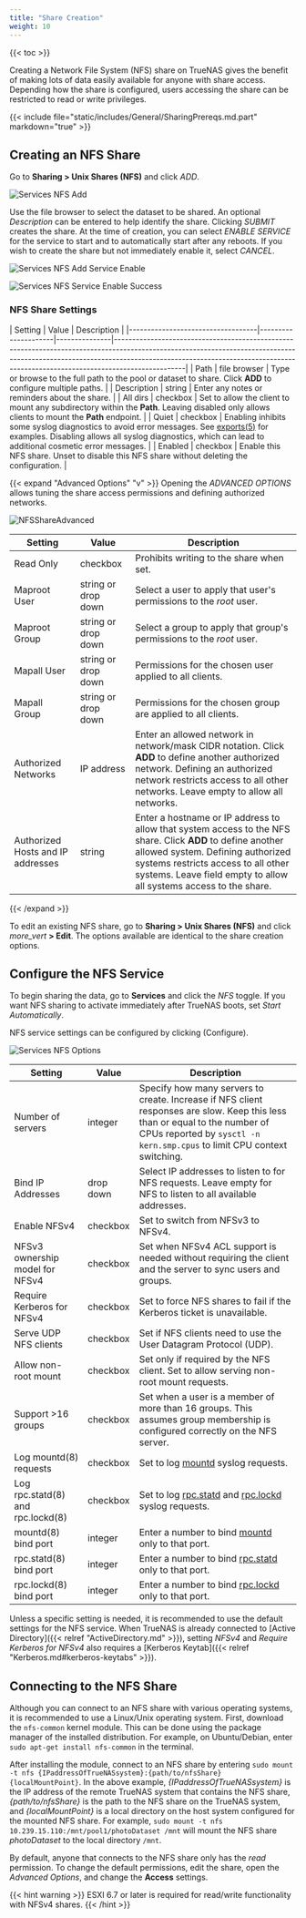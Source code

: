 ```yaml
---
title: "Share Creation"
weight: 10
---
```


{{< toc >}}

Creating a Network File System (NFS) share on TrueNAS gives the benefit of making lots of data easily available for anyone with share access.
Depending how the share is configured, users accessing the share can be restricted to read or write privileges.

{{< include file="static/includes/General/SharingPrereqs.md.part" markdown="true" >}}

## Creating an NFS Share

Go to **Sharing > Unix Shares (NFS)** and click *ADD*.

![Services NFS Add](/images/CORE/12.0/SharingNFSAdd.png "Services NFS Add")

Use the file browser to select the dataset to be shared.
An optional *Description* can be entered to help identify the share.
Clicking *SUBMIT* creates the share.
At the time of creation, you can select *ENABLE SERVICE* for the service to start and to automatically start after any reboots.
If you wish to create the share but not immediately enable it, select *CANCEL*.

![Services NFS Add Service Enable](/images/CORE/12.0/SharingNFSAddServiceEnable.png "Services NFS Add Service Enable")

![Services NFS Service Enable Success](/images/CORE/12.0/SharingNFSAddServiceEnableSuccess.png "Services NFS Add Service Enable Success")

### NFS Share Settings

| Setting                           | Value               | Description                                                                                                                                                                                                                                                 |
|-----------------------------------|---------------------|---------------|-------------------------------------------------------------------------------------------------------------------------------------------------------------------------------------------------------------------------------------------------------------|
| Path                              | file browser        | Type or browse to the full path to the pool or dataset to share. Click **ADD** to configure multiple paths. |
| Description                       | string              | Enter any notes or reminders about the share.   |
| All dirs                          | checkbox            | Set to allow the client to mount any subdirectory within the **Path**. Leaving disabled only allows clients to mount the **Path** endpoint. |
| Quiet                             | checkbox            | Enabling inhibits some syslog diagnostics to avoid error messages. See [exports(5)](https://www.freebsd.org/cgi/man.cgi?query=exports) for examples. Disabling allows all syslog diagnostics, which can lead to additional cosmetic error messages. |
| Enabled                           | checkbox            | Enable this NFS share. Unset to disable this NFS share without deleting the configuration. |

{{< expand "Advanced Options" "v" >}}
Opening the *ADVANCED OPTIONS* allows tuning the share access permissions and defining authorized networks.

![NFSShareAdvanced](/images/CORE/12.0/SharingNFSAddAdvanced.png "Advanced NFS Share Options")

| Setting | Value | Description |
|---------|-------|-------------|
| Read Only | checkbox | Prohibits writing to the share when set. |
| Maproot User | string or drop down | Select a user to apply that user's permissions to the *root* user. |
| Maproot Group | string or drop down | Select a group to apply that group's permissions to the *root* user. |
| Mapall User | string or drop down | Permissions for the chosen user applied to all clients. |
| Mapall Group | string or drop down | Permissions for the chosen group are applied to all clients. |
| Authorized Networks | IP address | Enter an allowed network in network/mask CIDR notation. Click **ADD** to define another authorized network. Defining an authorized network restricts access to all other networks. Leave empty to allow all networks. |
| Authorized Hosts and IP addresses | string | Enter a hostname or IP address to allow that system access to the NFS share. Click **ADD** to define another allowed system. Defining authorized systems restricts access to all other systems. Leave field empty to allow all systems access to the share. |

{{< /expand >}}

To edit an existing NFS share, go to **Sharing > Unix Shares (NFS)** and click <i class="material-icons" aria-hidden="true" title="Options">more_vert</i> **> Edit**.
The options available are identical to the share creation options.

## Configure the NFS Service

To begin sharing the data, go to **Services** and click the *NFS* toggle.
If you want NFS sharing to activate immediately after TrueNAS boots, set *Start Automatically*.

NFS service settings can be configured by clicking <i class="fa fa-pen" aria-hidden="true" title="Configure"></i> (Configure).

![Services NFS Options](/images/CORE/12.0/ServicesNFSOptions.png "Services NFS Options")

| Setting                           | Value     | Description                                                                                                                                                                                             |
|-----------------------------------|-----------|---------------------------------------------------------------------------------------------------------------------------------------------------------------------------------------------------------|
| Number of servers                 | integer   | Specify how many servers to create. Increase if NFS client responses are slow. Keep this less than or equal to the number of CPUs reported by `sysctl -n kern.smp.cpus` to limit CPU context switching. |
| Bind IP Addresses                 | drop down | Select IP addresses to listen to for NFS requests. Leave empty for NFS to listen to all available addresses. |
| Enable NFSv4                      | checkbox  | Set to switch from NFSv3 to NFSv4.  |
| NFSv3 ownership model for NFSv4   | checkbox  | Set when NFSv4 ACL support is needed without requiring the client and the server to sync users and groups. |
| Require Kerberos for NFSv4        | checkbox  | Set to force NFS shares to fail if the Kerberos ticket is unavailable. |
| Serve UDP NFS clients             | checkbox  | Set if NFS clients need to use the User Datagram Protocol (UDP). |
| Allow non-root mount              | checkbox  | Set only if required by the NFS client. Set to allow serving non-root mount requests. |
| Support >16 groups                | checkbox  | Set when a user is a member of more than 16 groups. This assumes group membership is configured correctly on the NFS server. |
| Log mountd(8) requests            | checkbox  | Set to log [mountd](https://www.freebsd.org/cgi/man.cgi?query=mountd) syslog requests. |
| Log rpc.statd(8) and rpc.lockd(8) | checkbox  | Set to log [rpc.statd](https://www.freebsd.org/cgi/man.cgi?query=rpc.statd) and [rpc.lockd](https://www.freebsd.org/cgi/man.cgi?query=rpc.lockd) syslog requests. |
| mountd(8) bind port               | integer   | Enter a number to bind [mountd](https://www.freebsd.org/cgi/man.cgi?query=mountd) only to that port. |
| rpc.statd(8) bind port            | integer   | Enter a number to bind [rpc.statd](https://www.freebsd.org/cgi/man.cgi?query=rpc.statd) only to that port. |
| rpc.lockd(8) bind port            | integer   | Enter a number to bind [rpc.lockd](https://www.freebsd.org/cgi/man.cgi?query=rpc.lockd) only to that port. |

Unless a specific setting is needed, it is recommended to use the default settings for the NFS service.
When TrueNAS is already connected to [Active Directory]({{< relref "ActiveDirectory.md" >}}), setting *NFSv4* and *Require Kerberos for NFSv4* also requires a [Kerberos Keytab]({{< relref "Kerberos.md#kerberos-keytabs" >}}).

## Connecting to the NFS Share

Although you can connect to an NFS share with various operating systems, it is recommended to use a Linux/Unix operating system.
First, download the `nfs-common` kernel module.
This can be done using the package manager of the installed distribution.
For example, on Ubuntu/Debian, enter `sudo apt-get install nfs-common` in the terminal.

After installing the module, connect to an NFS share by entering `sudo mount -t nfs {IPaddressOfTrueNASsystem}:{path/to/nfsShare} {localMountPoint}`.
In the above example, *{IPaddressOfTrueNASsystem}* is the IP address of the remote TrueNAS system that contains the NFS share, *{path/to/nfsShare}* is the path to the NFS share on the TrueNAS system, and *{localMountPoint}* is a local directory on the host system configured for the mounted NFS share.
For example, `sudo mount -t nfs 10.239.15.110:/mnt/pool1/photoDataset /mnt` will mount the NFS share *photoDataset* to the local directory `/mnt`.

By default, anyone that connects to the NFS share only has the *read* permission.
To change the default permissions, edit the share, open the *Advanced Options*, and change the **Access** settings.

{{< hint warning >}}
ESXI 6.7 or later is required for read/write functionality with NFSv4 shares.
{{< /hint >}}
